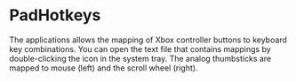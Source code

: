 PadHotkeys
==========

The applications allows the mapping of Xbox controller buttons to keyboard key combinations. You can open the text file that contains mappings by double-clicking the icon in the system tray. The analog thumbsticks are mapped to mouse (left) and the scroll wheel (right). 

